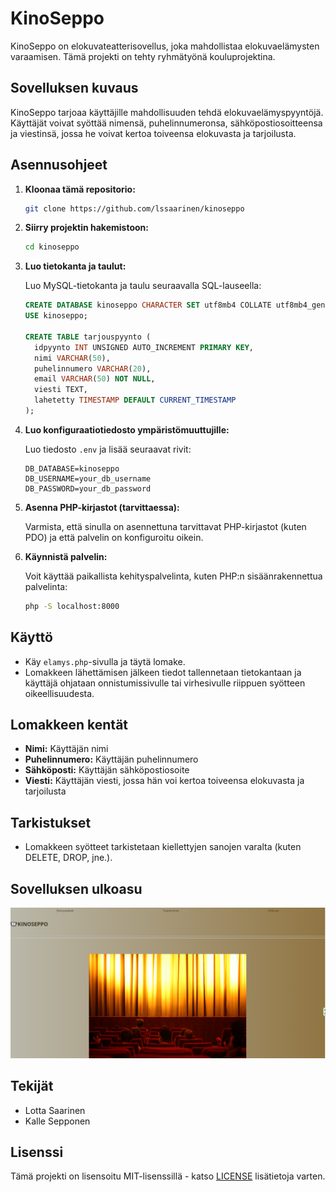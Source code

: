 # KinoSeppo

KinoSeppo on elokuvateatterisovellus, joka mahdollistaa elokuvaelämysten varaamisen. Tämä projekti on tehty ryhmätyönä kouluprojektina.

## Sovelluksen kuvaus

KinoSeppo tarjoaa käyttäjille mahdollisuuden tehdä elokuvaelämyspyyntöjä. Käyttäjät voivat syöttää nimensä, puhelinnumeronsa, sähköpostiosoitteensa ja viestinsä, jossa he voivat kertoa toiveensa elokuvasta ja tarjoilusta.

## Asennusohjeet

1. **Kloonaa tämä repositorio:**
    ```sh
    git clone https://github.com/lssaarinen/kinoseppo
    ```
2. **Siirry projektin hakemistoon:**
    ```sh
    cd kinoseppo
    ```
3. **Luo tietokanta ja taulut:**

    Luo MySQL-tietokanta ja taulu seuraavalla SQL-lauseella:
    ```sql
    CREATE DATABASE kinoseppo CHARACTER SET utf8mb4 COLLATE utf8mb4_general_ci;
    USE kinoseppo;
    
    CREATE TABLE tarjouspyynto (
      idpyynto INT UNSIGNED AUTO_INCREMENT PRIMARY KEY,
      nimi VARCHAR(50),
      puhelinnumero VARCHAR(20),
      email VARCHAR(50) NOT NULL,
      viesti TEXT,
      lahetetty TIMESTAMP DEFAULT CURRENT_TIMESTAMP
    );
    ```

4. **Luo konfiguraatiotiedosto ympäristömuuttujille:**

    Luo tiedosto `.env` ja lisää seuraavat rivit:
    ```env
    DB_DATABASE=kinoseppo
    DB_USERNAME=your_db_username
    DB_PASSWORD=your_db_password
    ```

5. **Asenna PHP-kirjastot (tarvittaessa):**

    Varmista, että sinulla on asennettuna tarvittavat PHP-kirjastot (kuten PDO) ja että palvelin on konfiguroitu oikein.

6. **Käynnistä palvelin:**

    Voit käyttää paikallista kehityspalvelinta, kuten PHP:n sisäänrakennettua palvelinta:
    ```sh
    php -S localhost:8000
    ```

## Käyttö

- Käy `elamys.php`-sivulla ja täytä lomake.
- Lomakkeen lähettämisen jälkeen tiedot tallennetaan tietokantaan ja käyttäjä ohjataan onnistumissivulle tai virhesivulle riippuen syötteen oikeellisuudesta.

## Lomakkeen kentät

- **Nimi:** Käyttäjän nimi
- **Puhelinnumero:** Käyttäjän puhelinnumero
- **Sähköposti:** Käyttäjän sähköpostiosoite
- **Viesti:** Käyttäjän viesti, jossa hän voi kertoa toiveensa elokuvasta ja tarjoilusta

## Tarkistukset

- Lomakkeen syötteet tarkistetaan kiellettyjen sanojen varalta (kuten DELETE, DROP, jne.).

## Sovelluksen ulkoasu

![Sovelluksen ulkoasu](assets/kinoseppo.png)

## Tekijät

- Lotta Saarinen
- Kalle Sepponen

## Lisenssi

Tämä projekti on lisensoitu MIT-lisenssillä - katso [LICENSE](LICENSE) lisätietoja varten.



